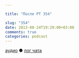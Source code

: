 ```yaml
---

title: "После РТ 354"

slug: "354"
date: 2013-08-24T19:29:00+03:00
comments: true
categories: podcast
---
```

[аудио](http://cdn.radio-t.com/rt354post.mp3) ● [лог чата](http://chat.radio-t.com/logs/radio-t-354.html) <audio src="http://cdn.radio-t.com/rt354post.mp3" preload="none">
